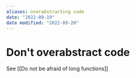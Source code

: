 ```yaml
---
aliases: overabstracting code
date: "2022-09-19"
date modified: "2022-09-20"
---
```


# Don't overabstract code
See [[Do not be afraid of long functions]]

